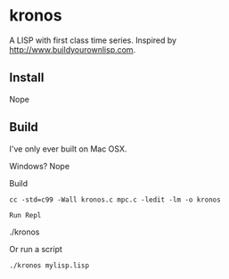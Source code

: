 # kronos

A LISP with first class time series. Inspired by http://www.buildyourownlisp.com.

## Install

Nope

## Build

I've only ever built on Mac OSX.  

Windows? Nope

Build

```
cc -std=c99 -Wall kronos.c mpc.c -ledit -lm -o kronos

Run Repl

```
./kronos

Or run a script

```
./kronos mylisp.lisp
